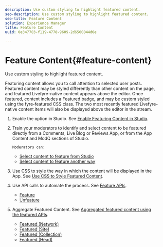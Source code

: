 ```yaml
---
description: Use custom styling to highlight featured content.
seo-description: Use custom styling to highlight featured content.
seo-title: Feature Content
solution: Experience Manager
title: Feature Content
uuid: 0e347703-f119-4778-9609-2d6500844d6e

---
```


# Feature Content{#feature-content}

Use custom styling to highlight featured content.

Featuring content allows you to call attention to selected user posts. Featured content may be styled differently than other content on the page, and featured Livefyre-native content appears above the editor. Once featured, content includes a Featured badge, and may be custom styled using the fyre-featured CSS class. The two most recently featured Livefyre-native content items will also be displayed above the editor in the stream.

1. Enable the option in Studio. See [Enable Featuring Content in Studio](/help/using/c-features-livefyre/c-content-collection-tags/t-enable-featuring-content-in-studio.md#t_enable_featuring_content_in_studio).
1. Train your moderators to identify and select content to be featured directly from a Comments, Live Blog or Reviews App, or from the App Content and ModQ sections of Studio.

       Moderators can:

    * [Select content to feature from Studio](/help/using/c-features-livefyre/c-content-collection-tags/t-select-content-to-feature-from-studio.md#select_content_to_feature_from_studio)
    * [Select content to feature another way](/help/using/c-features-livefyre/c-content-collection-tags/t-select-content-to-feature.md#t_select_content_to_feature)

1. Use CSS to style the way in which the content will be displayed in the App. See [Use CSS to Style Featured Content](/help/implementation/c-app-customizations/c-use-css-to-style-featured-content.md).
1. Use API calls to automate the process. See [Feature APIs](/help/implementation/c-app-customizations/c-feature-apis.md).

    * [Feature](#c_feature_apis/section_jpw_nqw_xz) 
    * [Unfeature](#c_feature_apis/section_knh_mqw_xz)

1. Aggregate Featured Content. See [Aggregated featured content using the featured APIs](/help/implementation/c-app-customizations/c-aggregated-featured-content-using-the-featured-apis.md).

    * [Featured (Network)](/help/implementation/c-app-customizations/c-aggregated-featured-content-using-the-featured-apis.md#section_cgm_1nw_xz) 
    * [Featured (Site)](/help/implementation/c-app-customizations/c-aggregated-featured-content-using-the-featured-apis.md#section_lq5_ymw_xz) 
    * [Featured (Collection)](/help/implementation/c-app-customizations/c-aggregated-featured-content-using-the-featured-apis.md#section_kgc_xmw_xz) 
    * [Featured (Head)](/help/implementation/c-app-customizations/c-aggregated-featured-content-using-the-featured-apis.md#section_n4b_lmw_xz)

